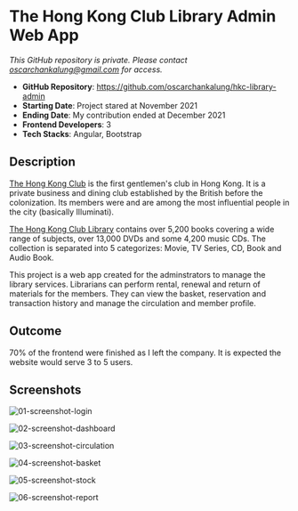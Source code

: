 # The Hong Kong Club Library Admin Web App

_This GitHub repository is private. Please contact oscarchankalung@gmail.com for access._

- **GitHub Repository**: https://github.com/oscarchankalung/hkc-library-admin
- **Starting Date**: Project stared at November 2021
- **Ending Date**: My contribution ended at December 2021
- **Frontend Developers**: 3
- **Tech Stacks**: Angular, Bootstrap

## Description

[The Hong Kong Club](https://en.wikipedia.org/wiki/Hong_Kong_Club) is the first gentlemen's club in Hong Kong. It is a private business and dining club established by the British before the colonization. Its members were and are among the most influential people in the city (basically Illuminati).

[The Hong Kong Club Library](https://www.thehongkongclub.hk/public/library.html) contains over 5,200 books covering a wide range of subjects, over 13,000 DVDs and some 4,200 music CDs. The collection is separated into 5 categorizes: Movie, TV Series, CD, Book and Audio Book.

This project is a web app created for the adminstrators to manage the library services. Librarians can perform rental, renewal and return of materials for the members. They can view the basket, reservation and transaction history and manage the circulation and member profile.

## Outcome

70% of the frontend were finished as I left the company. It is expected the website would serve 3 to 5 users.

## Screenshots

![01-screenshot-login](https://oscarchankalung.github.io/img/projects/appicidea/06-hkc-library-admin/01-screenshot-login.png)

![02-screenshot-dashboard](https://oscarchankalung.github.io/img/projects/appicidea/06-hkc-library-admin/02-screenshot-dashboard.png)

![03-screenshot-circulation](https://oscarchankalung.github.io/img/projects/appicidea/06-hkc-library-admin/03-screenshot-circulation.png)

![04-screenshot-basket](https://oscarchankalung.github.io/img/projects/appicidea/06-hkc-library-admin/04-screenshot-basket.png)

![05-screenshot-stock](https://oscarchankalung.github.io/img/projects/appicidea/06-hkc-library-admin/05-screenshot-stock-take.png)

![06-screenshot-report](https://oscarchankalung.github.io/img/projects/appicidea/06-hkc-library-admin/06-screenshot-report.png)

